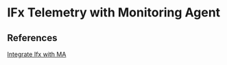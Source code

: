 # IFx Telemetry with Monitoring Agent

## References
[Integrate Ifx with MA](https://genevamondocs.azurewebsites.net/collect/instrument/ifx/windows.html)
